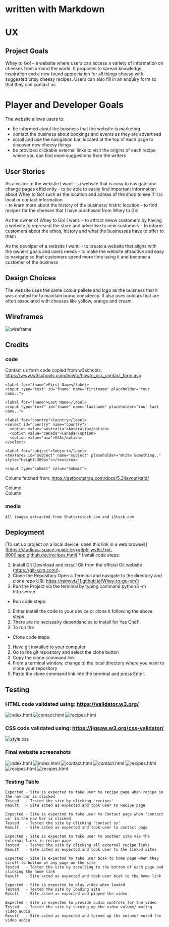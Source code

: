 # written with Markdown

# UX
  ## Project Goals
   Whey to Go! - a website where users can access a variety of information on cheeses from around the world. It proposes to spread knowledge, inspiration and a new found appreciation for all things cheesy with suggested tatsy cheesy recipes. Users can also fill in an enquiry form so that they can contact us


  # Player and Developer Goals
   The website allows users to: 
   * be informed about the buisness that the website is marketing 
   * contact the business about bookings and events as they are advertised 
   * scroll and use the navigation bar, located at the top of each page to discover new cheesy things
   * be provided clickable external links to visit the origins of each recipe where you can find more suggestions from the writers 

  ## User Stories
   As a visitor to the website I want:
    - a website that is easy to navigate and change pages efficiently
    - to be able to easily find important information about Whey to Go! such as the location and adress of the shop to see if it is local or contact information  
    - to learn more about the history of the business/ histric location 
    - to find recipes for the cheeses that I have purchased from Whey to Go!

   As the owner of Whey to Go! I want:
    - to attract neww customers by having a website to represent the store and advertise to new customers
    - to inform customers about the ethos, history and what the businesses have to offer to them

   As the devolper of a website I want:
    - to create a website that aligns with the owners goals and users needs
    - to make the website attractive and easy to navigate so that customers spend more time using it and become a customer of the business

    
  ## Design Choices
   The website uses the same colour pallete and logo as the buisness that it was created for to maintain brand consitency. It also uses colours that are often associated with cheeses like yellow, orange and cream.

  ## Wireframes
  ![wireframe](assets/images/wireframe.png) 

  ## Credits
   ### code
   Contact us form code copied from w3schools:
 https://www.w3schools.com/howto/howto_css_contact_form.asp 
   
   <div class="container">
   <form action="action_page.php">

    <label for="fname">First Name</label>
    <input type="text" id="fname" name="firstname" placeholder="Your name..">

    <label for="lname">Last Name</label>
    <input type="text" id="lname" name="lastname" placeholder="Your last name..">

    <label for="country">Country</label>
    <select id="country" name="country">
      <option value="australia">Australia</option>
      <option value="canada">Canada</option>
      <option value="usa">USA</option>
    </select>

    <label for="subject">Subject</label>
    <textarea id="subject" name="subject" placeholder="Write something.." style="height:200px"></textarea>

    <input type="submit" value="Submit">

  </form>
</div> 
   
 Colums fetched from: https://getbootstrap.com/docs/5.3/layout/grid/
 <div class="container text-center">
  <div class="row">
    <div class="col">
    </div>
    <div class="col">
      Column
    </div>
    <div class="col">
      Column
    </div>
  </div>
</div>

   ### media
    All images extracted from Shutterstock.com and iStock.com

  ## Deployment
   [To set up project on a local device, open this link in a web browser] (https://studious-space-guide-5gxg6p5jjwv6c7xxj-8000.app.github.dev/recipes.html)
    * Install code steps:
 1. Install Git
    Download and install Git from the official Git website (https://git-scm.com/).
 2. Clone the Repository
    Open a Terminal and navigate to the directory and clone repo URl: https://remyvts11.github.io/Whey-to-go-pm1/
 3. Run the Project via the terminal by typing command python3 -m http.server


 * Run code steps:
  1. Either install the code to your device or clone it following the above steps
  2. There are no necissairy dependancies to install for Yes Chef!
  3. To run the 

 * Clone code steps:
  1. Have git installed to your computer 
  2. Go to the git repository and select the clone button
  3. Copy the clone command link
  4. From a terminal window, change to the local directory where you want to clone your repository
  5. Paste the clone command link into the terminal and press Enter.



  ## Testing

   ### HTML code validated using: https://validator.w3.org/
   ![index.html](assets/validator_imgs/ss27.png)
   ![contact.html](assets/validator_imgs/ss07.png)
   ![recipes.html](assets/validator_imgs/ss19.png)

   ### CSS code validated using: https://jigsaw.w3.org/css-validator/
   ![style.css](assets/validator_imgs/ss49.png)

   ### Final website screenshots 
   ![index.html](assets/testing_imgs/ss1.png)
   ![index.html](assets/testing_imgs/ss2.png)
   ![contact.html](assets/testing_imgs/ss3.png)
   ![contact.html](assets/testing_imgs/ss4.png)
   ![recipes.html](assets/testing_imgs/ss5.png)
   ![recipes.html](assets/testing_imgs/ss6.png)
   ![recipes.html](assets/testing_imgs/ss7.png)

   ### Testing Table
    Expected - Site is expected to take user to recipe page when recipe in the nav bar is clicked
    Tested   - Tested the site by clicking 'recipes'
    Result   - Site acted as expected and took user to Recipe page

    Expected - Site is expected to take user to Contact page when 'contact us' in the nav bar is clicked
    Tested   - Tested the site by clicking 'contact us'
    Result   - Site acted as expected and took user to contact page

    Expected - Site is expected to take user to another site via the external links in recipe page
    Tested   - Tested the site by clicking all external recipe links
    Result   - Site acted as expected and took user to the linked sites

    Expected - Site is expected to take user bcak to home page when they scroll to bottom of any page on the site
    Tested   - Tested the site by scrolling to the bottom of each page and clicking the home link
    Result   - Site acted as expected and took user bcak to the home link 

    Expected - Site is expected to play video when loaded
    Tested   - Tested the site by loading site 
    Result   - Site acted as expected and played the video

    Expected - Site is expected to provide audio controls for the video
    Tested   - Tested the site by turning up the video volume/ muting video audio
    Result   - Site acted as expected and turned up the volume/ muted the video audio
    
